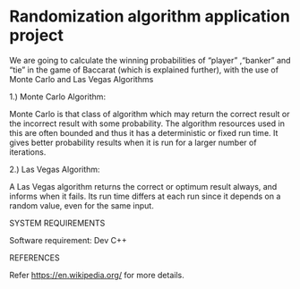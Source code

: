 # Randomization algorithm application project
 We are going to calculate the winning probabilities of “player” ,“banker” and “tie” in the game of Baccarat (which is explained further), with the use of Monte Carlo and Las Vegas Algorithms







1.)	Monte Carlo Algorithm:

Monte Carlo is that class of algorithm which may return the correct result or the incorrect result with some probability. The algorithm resources used in this are often bounded and thus it has a deterministic or fixed run time. It gives better probability results when it is run for a larger number of iterations.

2.)	Las Vegas Algorithm:

A Las Vegas algorithm returns the correct or optimum result always, and informs when it fails. Its run time differs at each run since it depends on a random value, even for the same input.



SYSTEM REQUIREMENTS


Software requirement: Dev C++




REFERENCES


Refer https://en.wikipedia.org/  for more details.







